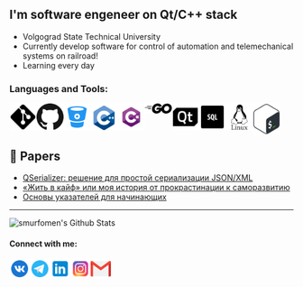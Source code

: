 ## I'm software engeneer on Qt/C++ stack
- Volgograd State Technical University
- Currently develop software for control of automation and telemechanical systems on railroad!
- Learning every day


### Languages and Tools:

[<img align="left" alt="git" width="48px" src="https://raw.githubusercontent.com/smurfomen/smurfomen/master/.github/logos/git.png" />]()
[<img align="left" alt="GitHub" width="48px" src="https://raw.githubusercontent.com/smurfomen/smurfomen/master/.github/logos/github.png" />]()
[<img align="left" alt="BitBucket" width="48px" src="https://raw.githubusercontent.com/smurfomen/smurfomen/master/.github/logos/bitbucket.png" />]()
[<img align="left" alt="C++" width="48px" src="https://raw.githubusercontent.com/smurfomen/smurfomen/master/.github/logos/cplusplus.png" />]()
[<img align="left" alt="C#" width="48px" src="https://raw.githubusercontent.com/smurfomen/smurfomen/master/.github/logos/csharp.png" />]()
[<img align="left" alt="Golang" width="48px" src="https://raw.githubusercontent.com/smurfomen/smurfomen/master/.github/logos/go.png" />]()
[<img align="left" alt="Qt" width="48px" src="https://raw.githubusercontent.com/smurfomen/smurfomen/master/.github/logos/qt.png" />]()
[<img align="left" alt="SQL" width="48px" src="https://raw.githubusercontent.com/smurfomen/smurfomen/master/.github/logos/sql.png" />]()
[<img align="left" alt="linux" width="48px" src="https://raw.githubusercontent.com/smurfomen/smurfomen/master/.github/logos/linux.png" />]()
[<img align="left" alt="bash" width="48px" src="https://raw.githubusercontent.com/smurfomen/smurfomen/master/.github/logos/bash.png" />]()

<br />
<br />
<br />

## 📕 Papers
<!-- BLOG-POST-LIST:START -->
- [QSerializer: решение для простой сериализации JSON/XML](https://habr.com/ru/post/496836/)
- [«Жить в кайф» или моя история от прокрастинации к саморазвитию](https://habr.com/ru/post/457294/)
- [Основы указателей для начинающих](https://habr.com/ru/post/456318/)
<!-- BLOG-POST-LIST:END -->

---
<img align="left" alt="smurfomen's Github Stats" src="https://github-readme-stats.vercel.app/api?username=smurfomen&show_icons=true&hide_border=true" />


[habrahabr]: https://habr.com/ru/users/smurfomen/
[vk]: https://vk.com/vova_agadzhanov
[telegram]: https://t.me/smurfomen
[instagram]: https://www.instagram.com/vova_agadzhanov/
[linkedin]: https://linkedin.com/in/vladimir-agadzhanov

<br />

#### Connect with me:
[<img align="left" alt="VK" width="36px" src="https://raw.githubusercontent.com/smurfomen/smurfomen/master/.github/logos/vk.png" />][vk]
[<img align="left" alt="Telegram" width="36px" src="https://raw.githubusercontent.com/smurfomen/smurfomen/master/.github/logos/telegram.png" />][telegram]
[<img align="left" alt="LinkedIn" width="36px" src="https://raw.githubusercontent.com/smurfomen/smurfomen/master/.github/logos/linkedin.png" />][linkedin]
[<img align="left" alt="Instagram" width="36px" src="https://raw.githubusercontent.com/smurfomen/smurfomen/master/.github/logos/instagram.png" />][instagram]
[<img align="left" alt="Gmail" width="36px" src="https://raw.githubusercontent.com/smurfomen/smurfomen/master/.github/logos/gmail.png" />](mailto:vova.skiller@gmail.com)
